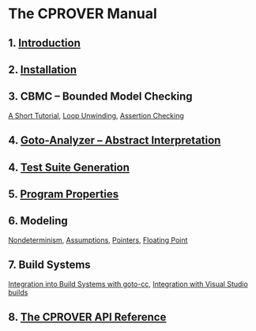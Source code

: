 # The CPROVER Manual

## 1. [Introduction](introduction/)

## 2. [Installation](installation/)

## 3. CBMC &ndash; Bounded Model Checking

[A Short Tutorial](cbmc/tutorial/),
[Loop Unwinding](cbmc/unwinding/),
[Assertion Checking](cbmc/assertions/)

## 4. [Goto-Analyzer &ndash; Abstract Interpretation](goto-analyzer/)

## 4. [Test Suite Generation](test-suite/)

## 5. [Program Properties](properties/)

## 6. Modeling

[Nondeterminism](modeling/nondeterminism/),
[Assumptions](modeling/assumptions/),
[Pointers](modeling/pointers/),
[Floating Point](modeling/floating-point/)

## 7. Build Systems

[Integration into Build Systems with goto-cc](goto-cc/),
[Integration with Visual Studio builds](visual-studio/)

## 8. [The CPROVER API Reference](api/)

